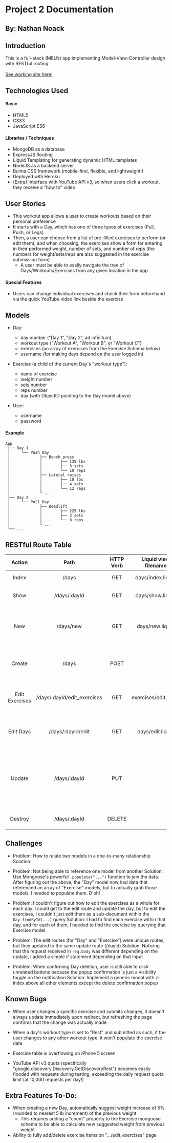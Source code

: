 # Project 2 Documentation
## By: Nathan Noack

## Introduction
This is a full-stack (MELN) app implementing Model-View-Controller design with RESTful routing.\
\
[See working site here!](https://nn-penguin-project2.herokuapp.com/)


## Technologies Used
#### Basic
 - HTML5
 - CSS3
 - JavaScript ES6

#### Libraries / Techniques
 - MongoDB as a database
 - ExpressJS Routing
 - Liquid Templating for generating dynamic HTML templates
 - NodeJS as a backend server
 - Bulma CSS framework (mobile-first, flexible, and lightweight!)
 - Deployed with Heroku
 - (Extra) Interface with YouTube API v3, so when users click a workout, they receive a "how to" video


## User Stories
 - This workout app allows a user to create workouts based on their personal preference
 - It starts with a Day, which has one of three types of exercises (Pull, Push, or Legs)
 - Then, a user can choose from a list of pre-filled exercises to perform (or edit them), and when choosing, the exercises show a form for entering in their performed weight, number of sets, and number of reps (the numbers for weight/sets/reps are also suggested in the exercise submission form)
   - A user must be able to easily navigate the tree of Days/Workouts/Exercises from any given location in the app
#### Special Features
 - Users can change individual exercises and check their form beforehand via the quick YouTube video link beside the exercise


## Models
 - Day:
    - day number ("Day 1", "Day 2", ad infinitum)
    - workout type ("Workout A", "Workout B", or "Workout C")
    - exercises (an array of exercises from the Exercise Schema below)
    - username (for making days depend on the user logged in)

 - Exercise (a child of the current Day's "workout type"):
    - name of exercise
    - weight number
    - sets number
    - reps number
    - day (with ObjectID pointing to the Day model above)

 - User:
    - username
    - password


#### Example
```
App
 ├── Day 1
 │     └── Push Day
 │             ├── Bench press
 │             │        ├── 135 lbs
 │             │        ├── 3 sets
 │             │        └── 10 reps
 │             ├── Lateral raises
 │             │        ├── 10 lbs
 │             │        ├── 4 sets
 │             │        └── 12 reps
 │             └ ...
 ├── Day 2
 │     └── Pull Day
 │             ├── Deadlift
 │             │        ├── 225 lbs
 │             │        ├── 3 sets
 │             │        └── 8 reps
 │             └ ...
 └── ...
```


## RESTful Route Table
| Action  | Path                        | HTTP Verb | Liquid view filename  | Purpose                                                                        |
|:-------:|:---------------------------:|:---------:|:---------------------:|:------------------------------------------------------------------------------:|
| Index   | /days                       | GET       | days/index.liquid     | List all Days                                                                  |
| Show    | /days/:dayId                | GET       | days/show.liquid      | Show info about one Day                                                        |
| New     | /days/new                   | GET       | days/new.liquid       | Show a form to complete for creating a new Day                                 |
| Create  | /days                       | POST      |                       | Create a new Day, then redirect to root path                                   |
| Edit Exercises   | /days/:dayId/edit_exercises | GET       | exercises/edit.liquid | Show a form to complete for editing exercises                                  |
| Edit Days   | /days/:dayId/edit           | GET       | days/edit.liquid      | Show a form to complete for editing a Day                                      |
| Update  | /days/:dayId                | PUT       |                       | Update the edited Day OR the edited exercises from the respective "Edit route" |
| Destroy | /days/:dayId                | DELETE    |                       | Delete a specific Day                                                          |




## Challenges

 - Problem: How to relate two models in a one-to-many relationship
   Solution: 

 - Problem: Not being able to reference one model from another
   Solution: Use Mongoose's powerful ```.populate("...")``` function to join the data. After figuring out the above, the "Day" model now had data that referenced an array of "Exercise" models, but to actually grab those models, I needed to populate them. D'oh!

 - Problem: I couldn't figure out how to edit the exercises as a whole for each day. I could get to the edit route and update the day, but to edit the exercises, I couldn't just edit them as a sub-document within the ```Day.findById(...)``` query
   Solution: I had to find each exercise within that day, and for each of them, I needed to find the exercise by querying that Exercise model.

 - Problem: The edit routes (for "Day" and "Exercise") were unique routes, but they updated to the same update route (/dayId)
   Solution: Noticing that the request received in ```req.body``` was different depending on the update, I added a simple if statement depending on that input

 - Problem: When confirming Day deletion, user is still able to click unrelated buttons because the popup confirmation is just a visibility toggle on the notification
   Solution: Implement a generic modal with z-index above all other elements except the delete confirmation popup


## Known Bugs

 - When user changes a specific exercise and submits changes, it doesn't always update immediately upon redirect, but refreshing the page confirms that the change was actually made

 - When a day's workout type is set to "Rest" and submitted as such, if the user changes to any other workout type, it won't populate the exercise data

 - Exercise table is overflowing on iPhone 5 screen

 - YouTube API v3 quota (specifically "google.discovery.Discovery.GetDiscoveryRest") becomes easily flooded with requests during testing, exceeding the daily request quota limit (at 10,000 requests per day!)
 

## Extra Features To-Do:
 - When creating a new Day, automatically suggest weight increase of 5% (rounded to nearest 5 lb increment) of the previous weight
   - This requires adding a "count" property to the Exercise mongoose schema to be able to calculate new suggested weight from previous weight
 - Ability to fully add/delete exercise items on ".../edit_exercises" page
